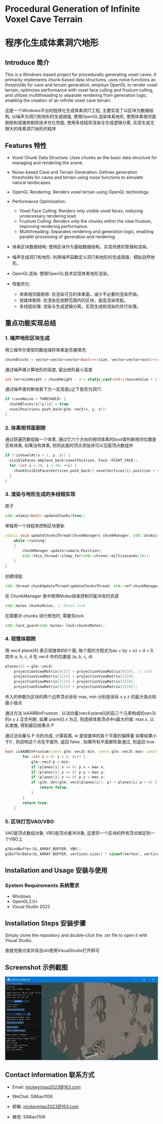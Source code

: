 # Procedural Generation of Infinite Voxel Cave Terrain
# 程序化生成体素洞穴地形

## Introduce 简介

This is a Windows-based project for procedurally generating voxel caves. It primarily implements chunk-based data structures, uses noise functions as thresholds for cave and terrain generation, employs OpenGL to render voxel terrain, optimizes performance with voxel face culling and frustum culling, and utilizes multithreading to separate rendering from generation logic, enabling the creation of an infinite voxel cave terrain.

这是一个Windows平台的程序化生成体素洞穴工程, 主要实现了以区块为数据结构, 以噪声为洞穴和地形的生成阈值, 使用OpenGL渲染体素地形, 使用体素相邻面剔除和视锥体剔除技术优化性能, 使用多线程将渲染与生成逻辑分离, 实现生成无限大的体素洞穴地形的程序

## Features 特性

- Voxel Chunk Data Structure: Uses chunks as the basic data structure for managing and rendering the scene.
- Noise-based Cave and Terrain Generation: Defines generation thresholds for caves and terrain using noise functions to simulate natural landscapes.
- OpenGL Rendering: Renders voxel terrain using OpenGL technology.
- Performance Optimization:
  - Voxel Face Culling: Renders only visible voxel faces, reducing unnecessary rendering load.
  - Frustum Culling: Renders only the chunks within the view frustum, improving rendering performance.
  - Multithreading: Separates rendering and generation logic, enabling parallel processing of generation and rendering.

- 体素区块数据结构: 使用区块作为基础数据结构，实现场景的管理和渲染。
- 噪声生成洞穴和地形: 利用噪声函数定义洞穴和地形的生成阈值，模拟自然地形。
- OpenGL渲染: 使用OpenGL技术实现体素地形渲染。
- 性能优化:
  - 体素相邻面剔除: 仅渲染可见的体素面，减少不必要的渲染开销。
  - 视锥体剔除: 仅渲染在视野范围内的区块，提高渲染性能。
  - 多线程处理: 渲染与生成逻辑分离，实现生成和渲染的并行处理。

## 重点功能实现总结

### 1. 噪声地形区块生成

用三维布尔类型的数组储存体素是否被填充:

``` c++
chunkBlocks = vector<vector<vector<bool>>>(size, vector<vector<bool>>(chunkHeight, vector<bool>(size, false)));
```

通过噪声值计算地形的高度, 留出地形最小高度

```c++
int terrainHeight = chunkHeight - 4 + static_cast<int>((noiseValue + 1.0f) * 0.5f * 4);// 这里的4是地形的最小高度
```

通过噪声值判断地表下方一定高度y之下是否为洞穴:

```c++
if (caveNoise < THRESHOLD) {
  chunkBlocks[x][y][z] = true;
  voxelPositions.push_back(glm::vec3(x, y, z));
}
```

### 2. 体素相邻面剔除

通过获遍历数组每一个体素, 通过它六个方向的相邻体素的bool值判断相邻位置是否有体素, 如果没有体素, 则将此面的顶点添加进可以见面顶点数组中

```c++
if (!isVoxelAt(x + 1, y, z)) {
  visibleFaces.emplace_back(voxelPosition, Face::RIGHT_FACE);
  for (int i = 24; i < 30; ++i) {
    chunkVisibleFacesVertices.push_back({ voxelVertices[i].position + voxelPosition, voxelVertices[i].texCoords });
  }
}
```

### 3. 渲染与地形生成的多线程实现

原子

```c++
std::atomic<bool> updateChunks(true);
```

单独用一个线程来控制区块更新

```c++
static void updateChunksThread(ChunkManager& chunkManager, std::atomic<bool>& running) {
	while (running)
	{
		chunkManager.update(camera.Position);
		std::this_thread::sleep_for(std::chrono::milliseconds(10));
	}
}
```

创建线程:

```c++
std::thread chunkUpdateThread(updateChunksThread, std::ref(chunkManager), std::ref(updateChunks));
```

在 ChunkManager 类中使用Mutex锁来控制可能冲突的资源

```c++
std::mutex chunksMutex; // Mutex lock
```

在需要对 chunks 进行修改时, 需要先lock

```c++
std::lock_guard<std::mutex> lock(chunksMutex);
```

### 4. 视锥体剔除

用 vec4 plane[6] 表示视锥体的6个面, 每个面的方程式为ax + by + cz + d = 0, 其中 a, b, c, d 在 vec4 中的位置是 (a, b, c, d)

```c++
planes[0] = glm::vec4(
    projectionViewMatrix[0][3] + projectionViewMatrix[0][0], // Left
    projectionViewMatrix[1][3] + projectionViewMatrix[1][0],
    projectionViewMatrix[2][3] + projectionViewMatrix[2][0],
    projectionViewMatrix[3][3] + projectionViewMatrix[3][0]);

```

传入的参数为区块的两个边界顶点坐标 max, min 分别是坐标 x y z 的最大值点和最小值点

通过方法 isAABBInFrustum , 以法向量(vec4:plane[i]的前三个元素构成的vec3)的x y z 正负判断, 如果 plane[i].x 为正, 则选择体素顶点中x最大的值: max.x, 以此类推, 得到最后结果点 P

通过法向量与 P 点的点成, 计算距离, w 是视锥体的各个平面的偏移量
如果结果小于0 , 则说明这个点在平面外, 返回 false , 如果所有平面都检查通过, 则返回 true

```c++
bool isAABBInFrustum(const glm::vec3& min, const glm::vec3& max) const {
        for (int i = 0; i < 6; i++) {
            glm::vec3 p = min;
            if (planes[i].x >= 0) p.x = max.x;
            if (planes[i].y >= 0) p.y = max.y;
            if (planes[i].z >= 0) p.z = max.z;
            if (glm::dot(glm::vec3(planes[i]), p) + planes[i].w < 0) {
                return false;
            }
        }
        return true;
    }
```

### 5. 区块打包VAO/VBO

VAO是顶点数组对象, VBO是顶点缓冲对象, 这里将一个区块的所有顶点绑定到一个VBO上

```c++
glBindBuffer(GL_ARRAY_BUFFER, VBO);
glBufferData(GL_ARRAY_BUFFER, vertices.size() * sizeof(Vertex), vertices.data(), GL_STATIC_DRAW);
```

## Installation and Usage 安装与使用

### System Requirements 系统需求

 - Windows
 - OpenGL3.0+
 - Visual Studio 2022

## Installation Steps 安装步骤

Simply clone the repository and double-click the .sln file to open it with Visual Studio.

直接克隆仓库并双击sln使用VisualStudio打开即可

## Screenshot 示例截图

![cave_overview](cave_overview.png)

## Contact Information 联系方式

- Email: mickeymiao2023@163.com
- WeChat: SiMiao1106

- 邮箱: mickeymiao2023@163.com
- 微信: SiMiao1106




